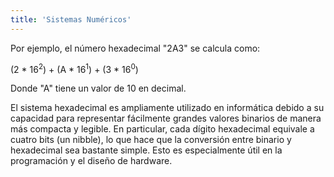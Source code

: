 ```yaml
---
title: 'Sistemas Numéricos'
---
```


Por ejemplo, el número hexadecimal "2A3" se calcula como:</p>

(2 * 16<sup>2</sup>) + (A * 16<sup>1</sup>) + (3 *
16<sup>0</sup>)

Donde "A" tiene un valor de 10 en decimal.

El sistema hexadecimal es ampliamente utilizado en informática debido a su capacidad para representar fácilmente grandes valores binarios de manera más compacta y legible. En particular, cada dígito hexadecimal equivale a cuatro bits (un nibble), lo que hace que la conversión entre binario y hexadecimal sea bastante simple. Esto es especialmente útil en la programación y el diseño de hardware.